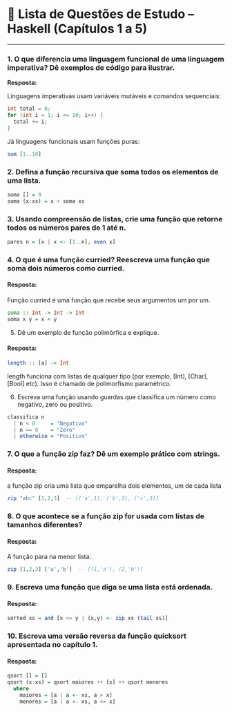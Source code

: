 # 📘 Lista de Questões de Estudo – Haskell (Capítulos 1 a 5)

---

### 1. O que diferencia uma linguagem funcional de uma linguagem imperativa? Dê exemplos de código para ilustrar.

**Resposta:**

Linguagens imperativas usam variáveis mutáveis e comandos sequenciais:

```java
int total = 0;
for (int i = 1; i <= 10; i++) {
  total += i;
}
```

Já linguagens funcionais usam funções puras:

```haskell
sum [1..10]
```

### 2. Defina a função recursiva que soma todos os elementos de uma lista.

```haskell
soma [] = 0
soma (x:xs) = x + soma xs
```

### 3. Usando compreensão de listas, crie uma função que retorne todos os números pares de 1 até n.
```haskell
pares n = [x | x <- [1..n], even x]
``` 

### 4. O que é uma função curried? Reescreva uma função que soma dois números como curried.

#### Resposta:
Função curried é uma função que recebe seus argumentos um por um.
```haskell
soma :: Int -> Int -> Int
soma x y = x + y
```

5. Dê um exemplo de função polimórfica e explique.
#### Resposta:
```haskell
length :: [a] -> Int
``` 
length funciona com listas de qualquer tipo (por exemplo, [Int], [Char], [Bool] etc).
Isso é chamado de polimorfismo paramétrico.

6. Escreva uma função usando guardas que classifica um número como negativo, zero ou positivo.
```haskell
classifica n
  | n < 0     = "Negativo"
  | n == 0    = "Zero"
  | otherwise = "Positivo"
```

### 7. O que a função zip faz? Dê um exemplo prático com strings.

#### Resposta:
a função zip cria uma lista que emparelha dois elementos, um de cada lista

```haskell
zip "abc" [1,2,3]  -- [('a',1), ('b',2), ('c',3)]
```

### 8. O que acontece se a função zip for usada com listas de tamanhos diferentes?

#### Resposta: 
A função para na menor lista:

```haskell
zip [1,2,3] ['a','b']  -- [(1,'a'), (2,'b')]
```

### 9. Escreva uma função que diga se uma lista está ordenada.

#### Resposta:
```haskell
sorted xs = and [x <= y | (x,y) <- zip xs (tail xs)]
```

### 10. Escreva uma versão reversa da função quicksort apresentada no capítulo 1.

#### Resposta:

```haskell
qsort [] = []
qsort (x:xs) = qsort maiores ++ [x] ++ qsort menores
  where
    maiores = [a | a <- xs, a > x]
    menores = [a | a <- xs, a <= x]
```
